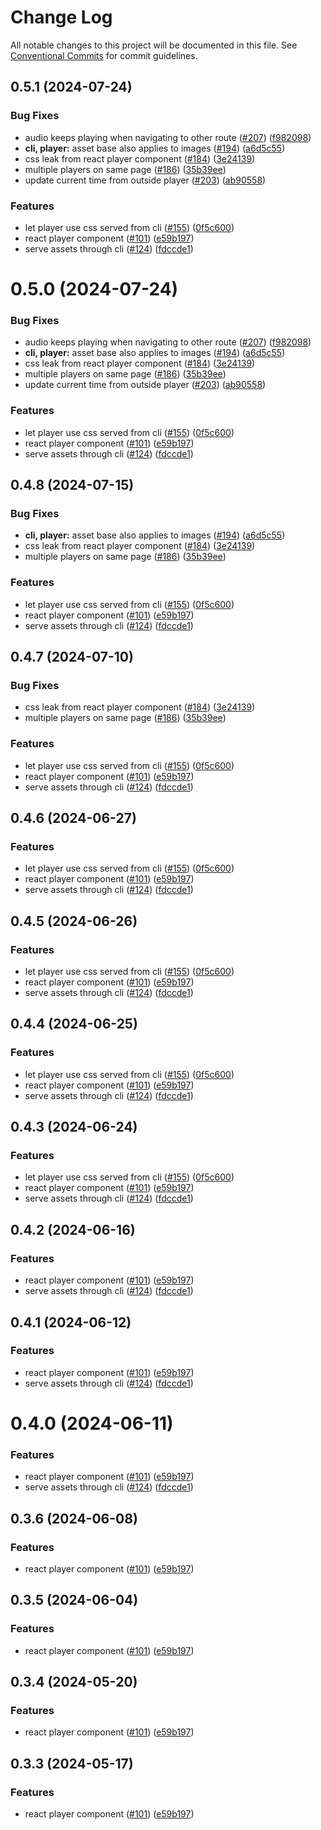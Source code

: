 # Change Log

All notable changes to this project will be documented in this file.
See [Conventional Commits](https://conventionalcommits.org) for commit guidelines.

## 0.5.1 (2024-07-24)


### Bug Fixes

* audio keeps playing when navigating to other route ([#207](https://github.com/redotvideo/revideo/issues/207)) ([f982098](https://github.com/redotvideo/revideo/commit/f98209862f8e8b3d572c42aa51377aeefbd1d7ba))
* **cli, player:** asset base also applies to images ([#194](https://github.com/redotvideo/revideo/issues/194)) ([a6d5c55](https://github.com/redotvideo/revideo/commit/a6d5c55a21eed31d6cffb0927ef4c5f27d2d6d6b))
* css leak from react player component ([#184](https://github.com/redotvideo/revideo/issues/184)) ([3e24139](https://github.com/redotvideo/revideo/commit/3e24139c75cf746db1233de5c7cf75a91af6018d))
* multiple players on same page ([#186](https://github.com/redotvideo/revideo/issues/186)) ([35b39ee](https://github.com/redotvideo/revideo/commit/35b39eea36f477f3044a65302c46018fe4f14dbc))
* update current time from outside player ([#203](https://github.com/redotvideo/revideo/issues/203)) ([ab90558](https://github.com/redotvideo/revideo/commit/ab905584a819bde6e410bd181a8d1e303cd5a4f4))


### Features

* let player use css served from cli ([#155](https://github.com/redotvideo/revideo/issues/155)) ([0f5c600](https://github.com/redotvideo/revideo/commit/0f5c600b43a0ef57f632c8e306bc7be361792351))
* react player component ([#101](https://github.com/redotvideo/revideo/issues/101)) ([e59b197](https://github.com/redotvideo/revideo/commit/e59b197be1d1d1b1940d2bdedbb3e3fb743125fc))
* serve assets through cli ([#124](https://github.com/redotvideo/revideo/issues/124)) ([fdccde1](https://github.com/redotvideo/revideo/commit/fdccde12f058811382e7e2084ebe4b9e05af1b80))





# 0.5.0 (2024-07-24)


### Bug Fixes

* audio keeps playing when navigating to other route ([#207](https://github.com/redotvideo/revideo/issues/207)) ([f982098](https://github.com/redotvideo/revideo/commit/f98209862f8e8b3d572c42aa51377aeefbd1d7ba))
* **cli, player:** asset base also applies to images ([#194](https://github.com/redotvideo/revideo/issues/194)) ([a6d5c55](https://github.com/redotvideo/revideo/commit/a6d5c55a21eed31d6cffb0927ef4c5f27d2d6d6b))
* css leak from react player component ([#184](https://github.com/redotvideo/revideo/issues/184)) ([3e24139](https://github.com/redotvideo/revideo/commit/3e24139c75cf746db1233de5c7cf75a91af6018d))
* multiple players on same page ([#186](https://github.com/redotvideo/revideo/issues/186)) ([35b39ee](https://github.com/redotvideo/revideo/commit/35b39eea36f477f3044a65302c46018fe4f14dbc))
* update current time from outside player ([#203](https://github.com/redotvideo/revideo/issues/203)) ([ab90558](https://github.com/redotvideo/revideo/commit/ab905584a819bde6e410bd181a8d1e303cd5a4f4))


### Features

* let player use css served from cli ([#155](https://github.com/redotvideo/revideo/issues/155)) ([0f5c600](https://github.com/redotvideo/revideo/commit/0f5c600b43a0ef57f632c8e306bc7be361792351))
* react player component ([#101](https://github.com/redotvideo/revideo/issues/101)) ([e59b197](https://github.com/redotvideo/revideo/commit/e59b197be1d1d1b1940d2bdedbb3e3fb743125fc))
* serve assets through cli ([#124](https://github.com/redotvideo/revideo/issues/124)) ([fdccde1](https://github.com/redotvideo/revideo/commit/fdccde12f058811382e7e2084ebe4b9e05af1b80))





## 0.4.8 (2024-07-15)


### Bug Fixes

* **cli, player:** asset base also applies to images ([#194](https://github.com/redotvideo/revideo/issues/194)) ([a6d5c55](https://github.com/redotvideo/revideo/commit/a6d5c55a21eed31d6cffb0927ef4c5f27d2d6d6b))
* css leak from react player component ([#184](https://github.com/redotvideo/revideo/issues/184)) ([3e24139](https://github.com/redotvideo/revideo/commit/3e24139c75cf746db1233de5c7cf75a91af6018d))
* multiple players on same page ([#186](https://github.com/redotvideo/revideo/issues/186)) ([35b39ee](https://github.com/redotvideo/revideo/commit/35b39eea36f477f3044a65302c46018fe4f14dbc))


### Features

* let player use css served from cli ([#155](https://github.com/redotvideo/revideo/issues/155)) ([0f5c600](https://github.com/redotvideo/revideo/commit/0f5c600b43a0ef57f632c8e306bc7be361792351))
* react player component ([#101](https://github.com/redotvideo/revideo/issues/101)) ([e59b197](https://github.com/redotvideo/revideo/commit/e59b197be1d1d1b1940d2bdedbb3e3fb743125fc))
* serve assets through cli ([#124](https://github.com/redotvideo/revideo/issues/124)) ([fdccde1](https://github.com/redotvideo/revideo/commit/fdccde12f058811382e7e2084ebe4b9e05af1b80))





## 0.4.7 (2024-07-10)


### Bug Fixes

* css leak from react player component ([#184](https://github.com/redotvideo/revideo/issues/184)) ([3e24139](https://github.com/redotvideo/revideo/commit/3e24139c75cf746db1233de5c7cf75a91af6018d))
* multiple players on same page ([#186](https://github.com/redotvideo/revideo/issues/186)) ([35b39ee](https://github.com/redotvideo/revideo/commit/35b39eea36f477f3044a65302c46018fe4f14dbc))


### Features

* let player use css served from cli ([#155](https://github.com/redotvideo/revideo/issues/155)) ([0f5c600](https://github.com/redotvideo/revideo/commit/0f5c600b43a0ef57f632c8e306bc7be361792351))
* react player component ([#101](https://github.com/redotvideo/revideo/issues/101)) ([e59b197](https://github.com/redotvideo/revideo/commit/e59b197be1d1d1b1940d2bdedbb3e3fb743125fc))
* serve assets through cli ([#124](https://github.com/redotvideo/revideo/issues/124)) ([fdccde1](https://github.com/redotvideo/revideo/commit/fdccde12f058811382e7e2084ebe4b9e05af1b80))





## 0.4.6 (2024-06-27)


### Features

* let player use css served from cli ([#155](https://github.com/redotvideo/revideo/issues/155)) ([0f5c600](https://github.com/redotvideo/revideo/commit/0f5c600b43a0ef57f632c8e306bc7be361792351))
* react player component ([#101](https://github.com/redotvideo/revideo/issues/101)) ([e59b197](https://github.com/redotvideo/revideo/commit/e59b197be1d1d1b1940d2bdedbb3e3fb743125fc))
* serve assets through cli ([#124](https://github.com/redotvideo/revideo/issues/124)) ([fdccde1](https://github.com/redotvideo/revideo/commit/fdccde12f058811382e7e2084ebe4b9e05af1b80))





## 0.4.5 (2024-06-26)


### Features

* let player use css served from cli ([#155](https://github.com/redotvideo/revideo/issues/155)) ([0f5c600](https://github.com/redotvideo/revideo/commit/0f5c600b43a0ef57f632c8e306bc7be361792351))
* react player component ([#101](https://github.com/redotvideo/revideo/issues/101)) ([e59b197](https://github.com/redotvideo/revideo/commit/e59b197be1d1d1b1940d2bdedbb3e3fb743125fc))
* serve assets through cli ([#124](https://github.com/redotvideo/revideo/issues/124)) ([fdccde1](https://github.com/redotvideo/revideo/commit/fdccde12f058811382e7e2084ebe4b9e05af1b80))





## 0.4.4 (2024-06-25)


### Features

* let player use css served from cli ([#155](https://github.com/redotvideo/revideo/issues/155)) ([0f5c600](https://github.com/redotvideo/revideo/commit/0f5c600b43a0ef57f632c8e306bc7be361792351))
* react player component ([#101](https://github.com/redotvideo/revideo/issues/101)) ([e59b197](https://github.com/redotvideo/revideo/commit/e59b197be1d1d1b1940d2bdedbb3e3fb743125fc))
* serve assets through cli ([#124](https://github.com/redotvideo/revideo/issues/124)) ([fdccde1](https://github.com/redotvideo/revideo/commit/fdccde12f058811382e7e2084ebe4b9e05af1b80))





## 0.4.3 (2024-06-24)


### Features

* let player use css served from cli ([#155](https://github.com/redotvideo/revideo/issues/155)) ([0f5c600](https://github.com/redotvideo/revideo/commit/0f5c600b43a0ef57f632c8e306bc7be361792351))
* react player component ([#101](https://github.com/redotvideo/revideo/issues/101)) ([e59b197](https://github.com/redotvideo/revideo/commit/e59b197be1d1d1b1940d2bdedbb3e3fb743125fc))
* serve assets through cli ([#124](https://github.com/redotvideo/revideo/issues/124)) ([fdccde1](https://github.com/redotvideo/revideo/commit/fdccde12f058811382e7e2084ebe4b9e05af1b80))





## 0.4.2 (2024-06-16)


### Features

* react player component ([#101](https://github.com/redotvideo/revideo/issues/101)) ([e59b197](https://github.com/redotvideo/revideo/commit/e59b197be1d1d1b1940d2bdedbb3e3fb743125fc))
* serve assets through cli ([#124](https://github.com/redotvideo/revideo/issues/124)) ([fdccde1](https://github.com/redotvideo/revideo/commit/fdccde12f058811382e7e2084ebe4b9e05af1b80))





## 0.4.1 (2024-06-12)


### Features

* react player component ([#101](https://github.com/redotvideo/revideo/issues/101)) ([e59b197](https://github.com/redotvideo/revideo/commit/e59b197be1d1d1b1940d2bdedbb3e3fb743125fc))
* serve assets through cli ([#124](https://github.com/redotvideo/revideo/issues/124)) ([fdccde1](https://github.com/redotvideo/revideo/commit/fdccde12f058811382e7e2084ebe4b9e05af1b80))





# 0.4.0 (2024-06-11)


### Features

* react player component ([#101](https://github.com/redotvideo/revideo/issues/101)) ([e59b197](https://github.com/redotvideo/revideo/commit/e59b197be1d1d1b1940d2bdedbb3e3fb743125fc))
* serve assets through cli ([#124](https://github.com/redotvideo/revideo/issues/124)) ([fdccde1](https://github.com/redotvideo/revideo/commit/fdccde12f058811382e7e2084ebe4b9e05af1b80))





## 0.3.6 (2024-06-08)


### Features

* react player component ([#101](https://github.com/redotvideo/revideo/issues/101)) ([e59b197](https://github.com/redotvideo/revideo/commit/e59b197be1d1d1b1940d2bdedbb3e3fb743125fc))





## 0.3.5 (2024-06-04)


### Features

* react player component ([#101](https://github.com/redotvideo/revideo/issues/101)) ([e59b197](https://github.com/redotvideo/revideo/commit/e59b197be1d1d1b1940d2bdedbb3e3fb743125fc))





## 0.3.4 (2024-05-20)


### Features

* react player component ([#101](https://github.com/redotvideo/revideo/issues/101)) ([e59b197](https://github.com/redotvideo/revideo/commit/e59b197be1d1d1b1940d2bdedbb3e3fb743125fc))





## 0.3.3 (2024-05-17)


### Features

* react player component ([#101](https://github.com/redotvideo/revideo/issues/101)) ([e59b197](https://github.com/redotvideo/revideo/commit/e59b197be1d1d1b1940d2bdedbb3e3fb743125fc))
